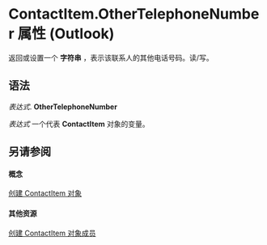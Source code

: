 
# ContactItem.OtherTelephoneNumber 属性 (Outlook)

返回或设置一个 **字符串** ，表示该联系人的其他电话号码。读/写。


## 语法

 _表达式_. **OtherTelephoneNumber**

 _表达式_ 一个代表 **ContactItem** 对象的变量。


## 另请参阅


#### 概念


[创建 ContactItem 对象](8e32093c-a678-f1fd-3f35-c2d8994d166f.md)
#### 其他资源


[创建 ContactItem 对象成员](a8b13369-4c87-02aa-e62a-1f3067e559fa.md)